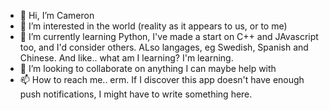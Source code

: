 - 👋 Hi, I’m Cameron
- 👀 I’m interested in the world (reality as it appears to us, or to me)
- 🌱 I’m currently learning Python, I've made a start on C++ and JAvascript too, and I'd consider others. ALso langages, eg Swedish, Spanish and Chinese. And like.. what am I learning? I'm learning.
- 💞️ I’m looking to collaborate on anything I can maybe help with 
- 📫 How to reach me.. erm. If I discover this app doesn't have enough push notifications, I might have to write something here.

<!---
CJKalani/CJKalani is a ✨ special ✨ repository because its `README.md` (this file) appears on your GitHub profile.
You can click the Preview link to take a look at your changes.
--->
